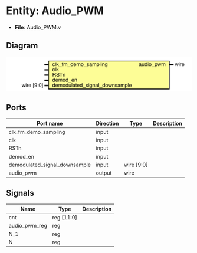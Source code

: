 # Entity: Audio_PWM 

- **File**: Audio_PWM.v
## Diagram

![Diagram](Audio_PWM.svg "Diagram")
## Ports

| Port name                     | Direction | Type       | Description |
| ----------------------------- | --------- | ---------- | ----------- |
| clk_fm_demo_sampling          | input     |            |             |
| clk                           | input     |            |             |
| RSTn                          | input     |            |             |
| demod_en                      | input     |            |             |
| demodulated_signal_downsample | input     | wire [9:0] |             |
| audio_pwm                     | output    | wire       |             |
## Signals

| Name          | Type       | Description |
| ------------- | ---------- | ----------- |
| cnt           | reg	[11:0] |             |
| audio_pwm_reg | reg        |             |
| N_1           | reg        |             |
| N             | reg        |             |
